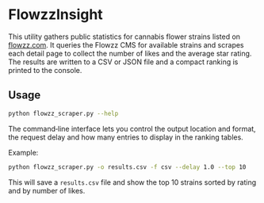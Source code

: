 # FlowzzInsight

This utility gathers public statistics for cannabis flower strains listed on
[flowzz.com](https://flowzz.com).  It queries the Flowzz CMS for available
strains and scrapes each detail page to collect the number of likes and the
average star rating.  The results are written to a CSV or JSON file and a
compact ranking is printed to the console.

## Usage

```bash
python flowzz_scraper.py --help
```

The command‐line interface lets you control the output location and format, the
request delay and how many entries to display in the ranking tables.

Example:

```bash
python flowzz_scraper.py -o results.csv -f csv --delay 1.0 --top 10
```

This will save a ``results.csv`` file and show the top 10 strains sorted by
rating and by number of likes.

